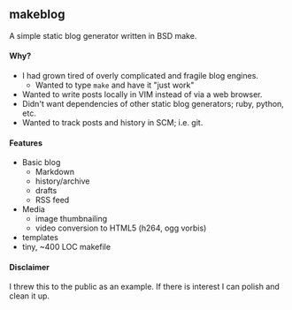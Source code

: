 ## makeblog

A simple static blog generator written in BSD make.

#### Why?

* I had grown tired of overly complicated and fragile blog engines.
  * Wanted to type `make` and have it "just work"
* Wanted to write posts locally in VIM instead of via a web browser.
* Didn't want dependencies of other static blog generators; ruby, python, etc.
* Wanted to track posts and history in SCM; i.e. git.

#### Features

* Basic blog
  * Markdown
  * history/archive
  * drafts
  * RSS feed
* Media
  * image thumbnailing
  * video conversion to HTML5 (h264, ogg vorbis)
* templates
* tiny, ~400 LOC makefile

#### Disclaimer

I threw this to the public as an example. If there is interest I can polish and clean it up.
